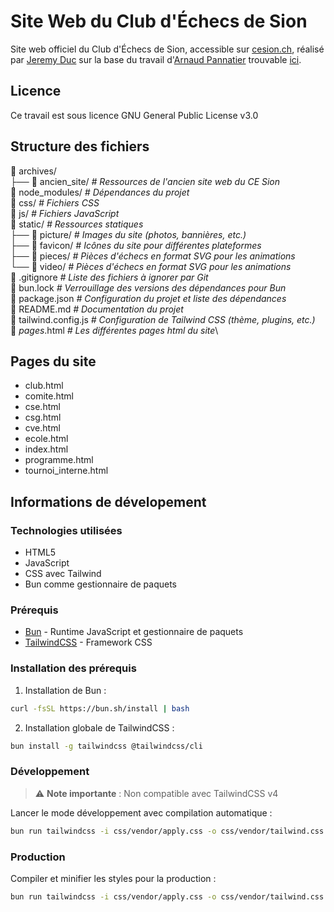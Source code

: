 # Site Web du Club d'Échecs de Sion

Site web officiel du Club d'Échecs de Sion, accessible sur [cesion.ch](https://cesion.ch/), réalisé par [Jeremy Duc](https://github.com/jijiduc) sur la base du travail d'[Arnaud Pannatier](https://github.com/ArnaudPannatier) trouvable [ici](https://github.com/ArnaudPannatier/cesion).

## Licence

Ce travail est sous licence GNU General Public License v3.0

## Structure des fichiers

📁 archives/\
├── 📁 ancien_site/       *# Ressources de l'ancien site web du CE Sion*\
📁 node_modules/          *# Dépendances du projet*\
📁 css/                   *# Fichiers CSS*\
📁 js/                    *# Fichiers JavaScript*\
📁 static/                *# Ressources statiques*\
├── 📁 picture/           *# Images du site (photos, bannières, etc.)*\
├── 📁 favicon/           *# Icônes du site pour différentes plateformes*\
├── 📁 pieces/            *# Pièces d'échecs en format SVG pour les animations*\
└── 📁 video/             *# Pièces d'échecs en format SVG pour les animations*\
📄 .gitignore             *# Liste des fichiers à ignorer par Git*\
📄 bun.lock               *# Verrouillage des versions des dépendances pour Bun*\
📄 package.json           *# Configuration du projet et liste des dépendances*\
📄 README.md              *# Documentation du projet*\
📄 tailwind.config.js     *# Configuration de Tailwind CSS (thème, plugins, etc.)*\
📄 *pages*.html           *# Les différentes pages html du site*\

## Pages du site

- club.html
- comite.html
- cse.html
- csg.html
- cve.html
- ecole.html
- index.html
- programme.html
- tournoi_interne.html

## Informations de dévelopement

### Technologies utilisées

- HTML5
- JavaScript
- CSS avec Tailwind
- Bun comme gestionnaire de paquets

### Prérequis

- [Bun](https://bun.sh/) - Runtime JavaScript et gestionnaire de paquets
- [TailwindCSS](https://tailwindcss.com/) - Framework CSS

### Installation des prérequis

1. Installation de Bun :

```bash
curl -fsSL https://bun.sh/install | bash
```

2. Installation globale de TailwindCSS :

```bash
bun install -g tailwindcss @tailwindcss/cli
```

### Développement

> ⚠️ **Note importante** : Non compatible avec TailwindCSS v4

Lancer le mode développement avec compilation automatique :

```bash
bun run tailwindcss -i css/vendor/apply.css -o css/vendor/tailwind.css --watch
```

### Production

Compiler et minifier les styles pour la production :

```bash
bun run tailwindcss -i css/vendor/apply.css -o css/vendor/tailwind.css --minify
```
